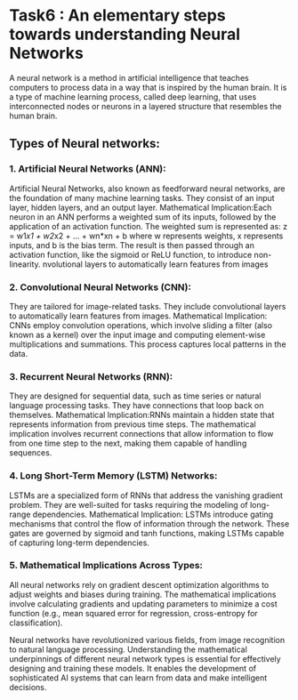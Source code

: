 # Task6 : An elementary steps towards understanding Neural Networks
A neural network is a method in artificial intelligence that teaches computers to process data in a way that is inspired by the human brain. It is a type of machine learning process, called deep learning, that uses interconnected nodes or neurons in a layered structure that resembles the human brain. 
## Types of Neural networks:
### 1. Artificial Neural Networks (ANN):
  Artificial Neural Networks, also known as feedforward neural networks, are the foundation of many machine learning tasks. They consist of an input layer, hidden layers, and an output layer.
  Mathematical Implication:Each neuron in an ANN performs a weighted sum of its inputs, followed by the application of an
  activation function. The weighted sum is represented as: 
    z = w1*x1 + w2*x2 + ... + wn*xn + b 
   where w represents weights, x represents inputs, and b is the bias term. The result is then passed through an activation function, like the sigmoid or ReLU function, to introduce non-linearity.
nvolutional layers to automatically learn features from images

### 2. Convolutional Neural Networks (CNN):
They are tailored for image-related tasks. They include convolutional layers to automatically learn features from images.
Mathematical Implication: CNNs employ convolution operations, which involve sliding a filter (also known as a kernel) over the input image and computing element-wise multiplications and summations. This process captures local patterns in the data.

### 3. Recurrent Neural Networks (RNN):
They are designed for sequential data, such as time series or natural language processing tasks. They have connections that loop back on themselves.
Mathematical Implication:RNNs maintain a hidden state that represents information from previous time steps. The mathematical implication involves recurrent connections that allow information to flow from one time step to the next, making them capable of handling sequences.

### 4. Long Short-Term Memory (LSTM) Networks:
  LSTMs are a specialized form of RNNs that address the vanishing gradient problem. They are well-suited for tasks requiring the modeling of long-range dependencies.
  Mathematical Implication: LSTMs introduce gating mechanisms that control the flow of information through the network. These gates are governed by sigmoid and tanh functions, making LSTMs capable of capturing long-term dependencies.

### 5. Mathematical Implications Across Types:
  All neural networks rely on gradient descent optimization algorithms to adjust weights and biases during training. The mathematical implications involve calculating gradients and updating parameters to minimize a cost function (e.g., mean squared error for regression, cross-entropy for classification).

Neural networks have revolutionized various fields, from image recognition to natural language processing. Understanding the mathematical underpinnings of different neural network types is essential for effectively designing and training these models. It enables the development of sophisticated AI systems that can learn from data and make intelligent decisions.
